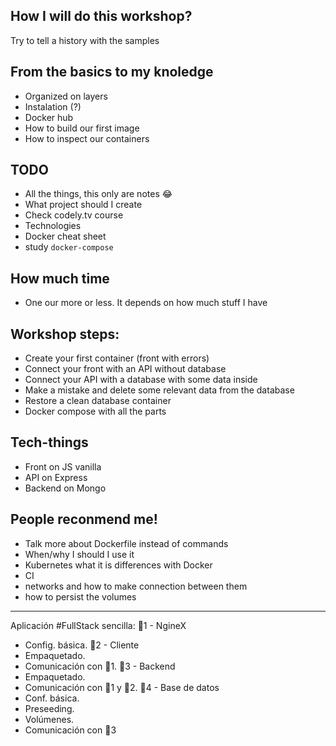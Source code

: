 ## How I will do this workshop?

Try to tell a history with the samples

## From the basics to my knoledge

- Organized on layers
- Instalation (?)
- Docker hub
- How to build our first image
- How to inspect our containers

## TODO

- All the things, this only are notes :joy:
- What project should I create
- Check codely.tv course
- Technologies
- Docker cheat sheet
- study `docker-compose`

## How much time

- One our more or less. It depends on how much stuff I have

## Workshop steps:

- Create your first container (front with errors)
- Connect your front with an API without database
- Connect your API with a database with some data inside
- Make a mistake and delete some relevant data from the database
- Restore a clean database container
- Docker compose with all the parts

## Tech-things

- Front on JS vanilla
- API on Express
- Backend on Mongo

## People reconmend me!

- Talk more about Dockerfile instead of commands
- When/why I should I use it
- Kubernetes what it is differences with Docker
- CI
- networks and how to make connection between them
- how to persist the volumes

- - -

Aplicación #FullStack sencilla:
🐳1 - NgineX
- Config. básica.
🐳2 - Cliente
- Empaquetado.
- Comunicación con 🐳1.
🐳3 - Backend
- Empaquetado.
- Comunicación con 🐳1 y 🐳2.
🐳4 - Base de datos
- Conf. básica.
- Preseeding.
- Volúmenes.
- Comunicación con 🐳3

<!-- https://github.com/Groxalf/docker-workshop -->
